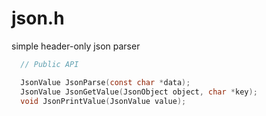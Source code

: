 # json.h
simple header-only json parser 

```c
  // Public API

  JsonValue JsonParse(const char *data);
  JsonValue JsonGetValue(JsonObject object, char *key);
  void JsonPrintValue(JsonValue value);
```
